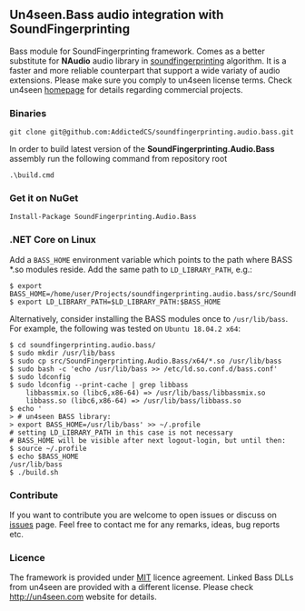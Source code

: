 ## Un4seen.Bass audio integration with SoundFingerprinting
Bass module for SoundFingerprinting framework. Comes as a better substitute for **NAudio** audio library in [soundfingerprinting](https://github.com/AddictedCS/soundfingerprinting) algorithm.
It is a faster and more reliable counterpart that support a wide variaty of audio extensions. Please make sure you comply to un4seen license terms. Check un4seen [homepage](http://www.un4seen.com) for details regarding commercial projects. 

### Binaries
    git clone git@github.com:AddictedCS/soundfingerprinting.audio.bass.git
    
In order to build latest version of the **SoundFingerprinting.Audio.Bass** assembly run the following command from repository root

    .\build.cmd
### Get it on NuGet

    Install-Package SoundFingerprinting.Audio.Bass
	
### .NET Core on Linux
Add a `BASS_HOME` environment variable which points to the path where BASS *.so modules reside. Add the same path to `LD_LIBRARY_PATH`, e.g.:

    $ export BASS_HOME=/home/user/Projects/soundfingerprinting.audio.bass/src/SoundFingerprinting.Audio.Bass.Tests/bin/Release/netcoreapp2.0/x64
    $ export LD_LIBRARY_PATH=$LD_LIBRARY_PATH:$BASS_HOME
    
Alternatively, consider installing the BASS modules once to `/usr/lib/bass`. For example, the following was tested on `Ubuntu 18.04.2 x64`:

	$ cd soundfingerprinting.audio.bass/
	$ sudo mkdir /usr/lib/bass
	$ sudo cp src/SoundFingerprinting.Audio.Bass/x64/*.so /usr/lib/bass
	$ sudo bash -c 'echo /usr/lib/bass >> /etc/ld.so.conf.d/bass.conf'
	$ sudo ldconfig
	$ sudo ldconfig --print-cache | grep libbass
		libbassmix.so (libc6,x86-64) => /usr/lib/bass/libbassmix.so
		libbass.so (libc6,x86-64) => /usr/lib/bass/libbass.so
	$ echo '
	> # un4seen BASS library:
	> export BASS_HOME=/usr/lib/bass' >> ~/.profile
	# setting LD_LIBRARY_PATH in this case is not necessary
	# BASS_HOME will be visible after next logout-login, but until then:
	$ source ~/.profile
	$ echo $BASS_HOME
	/usr/lib/bass
	$ ./build.sh
    
### Contribute
If you want to contribute you are welcome to open issues or discuss on [issues](https://github.com/AddictedCS/soundfingerprinting/issues) page. Feel free to contact me for any remarks, ideas, bug reports etc. 

### Licence
The framework is provided under [MIT](https://opensource.org/licenses/MIT) licence agreement. Linked Bass DLLs from un4seen are provided with a different license. Please check http://un4seen.com website for details.
